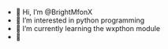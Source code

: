 - 👋 Hi, I’m @BrightMfonX
- 👀 I’m interested in python programming 
- 🌱 I’m currently learning the wxpthon module 
- 💞️ 

<!---
BrightMfonX/BrightMfonX is a ✨ special ✨ repository because its `README.md` (this file) appears on your GitHub profile.
You can click the Preview link to take a look at your changes.
--->
